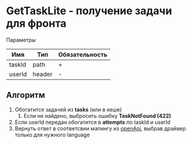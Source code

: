 # GetTaskLite - получение задачи для фронта

Параметры

| Имя    | Тип    | Обязательность |
|--------|--------|----------------|
| taskId | path   | +              |
| userId | header | -              |

## Алгоритм
1. Обогатится задачей из **tasks** (или в кеше)
   1. Если не найдено, выбросить ошибку **TaskNotFound (422)**
2. Если userId передан обогатится в **attempts** по taskId и userId
3. Вернуть ответ в соответсвии мапингу из [openApi](codest-task-openapi.yaml), выбрав драйвер только для нужного language